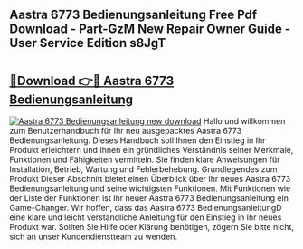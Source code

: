 ## Aastra 6773 Bedienungsanleitung Free Pdf Download - Part-GzM New Repair Owner Guide - User Service Edition s8JgT

# <h2><a href="http://df08kww.blite.top/?on=Aastra+6773+Bedienungsanleitung">🔗Download 👉🔴 Aastra 6773 Bedienungsanleitung</a></h2>

[![Aastra 6773 Bedienungsanleitung new download](https://i.imgur.com/lujVjoI.png)](http://df08kww.blite.top/?on=Aastra+6773+Bedienungsanleitung)
Hallo und willkommen zum Benutzerhandbuch für Ihr neu ausgepacktes Aastra 6773 Bedienungsanleitung. Dieses Handbuch soll Ihnen den Einstieg in Ihr Produkt erleichtern und Ihnen ein gründliches Verständnis seiner Merkmale, Funktionen und Fähigkeiten vermitteln. Sie finden klare Anweisungen für Installation, Betrieb, Wartung und Fehlerbehebung. Grundlegendes zum Produkt Dieser Abschnitt bietet einen Überblick über Ihr neues Aastra 6773 Bedienungsanleitung und seine wichtigsten Funktionen. Mit Funktionen wie der Liste der Funktionen ist Ihr neuer Aastra 6773 Bedienungsanleitung ein Game-Changer. Wir hoffen, dass das Aastra 6773 BedienungsanleitungD eine klare und leicht verständliche Anleitung für den Einstieg in Ihr neues Produkt war. Sollten Sie Hilfe oder Klärung benötigen, zögern Sie bitte nicht, sich an unser Kundendienstteam zu wenden.
